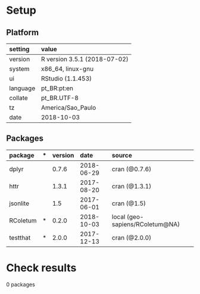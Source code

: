# Setup

## Platform

|setting  |value                        |
|:--------|:----------------------------|
|version  |R version 3.5.1 (2018-07-02) |
|system   |x86_64, linux-gnu            |
|ui       |RStudio (1.1.453)            |
|language |pt_BR:pt:en                  |
|collate  |pt_BR.UTF-8                  |
|tz       |America/Sao_Paulo            |
|date     |2018-10-03                   |

## Packages

|package  |*  |version |date       |source                          |
|:--------|:--|:-------|:----------|:-------------------------------|
|dplyr    |   |0.7.6   |2018-06-29 |cran (@0.7.6)                   |
|httr     |   |1.3.1   |2017-08-20 |cran (@1.3.1)                   |
|jsonlite |   |1.5     |2017-06-01 |cran (@1.5)                     |
|RColetum |*  |0.2.0   |2018-10-03 |local (geo-sapiens/RColetum@NA) |
|testthat |*  |2.0.0   |2017-12-13 |cran (@2.0.0)                   |

# Check results

0 packages




